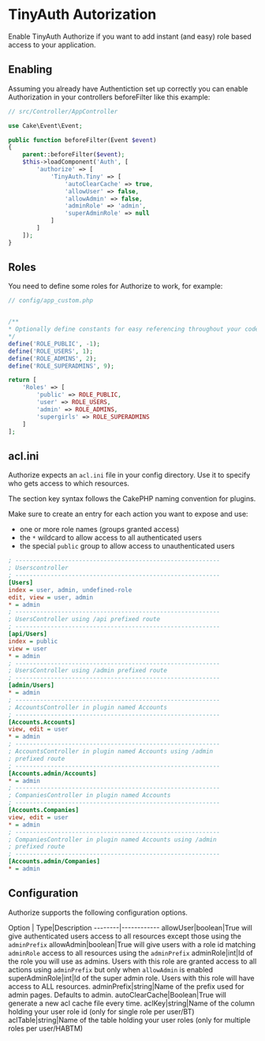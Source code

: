 # TinyAuth Autorization

Enable TinyAuth Authorize if you want to add instant (and easy) role based
access to your application.

## Enabling

Assuming you already have Authentiction set up correctly you can enable
Authorization in your controllers beforeFilter like this example:

```php
// src/Controller/AppController

use Cake\Event\Event;

public function beforeFilter(Event $event)
{
	parent::beforeFilter($event);
	$this->loadComponent('Auth', [
		'authorize' => [
			'TinyAuth.Tiny' => [
				'autoClearCache' => true,
				'allowUser' => false,
				'allowAdmin' => false,
				'adminRole' => 'admin',
				'superAdminRole' => null
			]
		]
	]);
}
```

## Roles

You need to define some roles for Authorize to work, for example:

```php
// config/app_custom.php


/**
* Optionally define constants for easy referencing throughout your code
*/
define('ROLE_PUBLIC', -1);
define('ROLE_USERS', 1);
define('ROLE_ADMINS', 2);
define('ROLE_SUPERADMINS', 9);

return [
	'Roles' => [
		'public' => ROLE_PUBLIC,
		'user' => ROLE_USERS,
		'admin' => ROLE_ADMINS,
		'supergirls' => ROLE_SUPERADMINS
	]
];
```

## acl.ini

Authorize expects an ``acl.ini`` file in your config directory.
Use it to specify who gets access to which resources.

The section key syntax follows the CakePHP naming convention for plugins.

Make sure to create an entry for each action you want to expose and use:

- one or more role names (groups granted access)
- the ``*`` wildcard to allow access to all authenticated users
- the special `public` group to allow access to unauthenticated users

```ini
; ----------------------------------------------------------
; Userscontroller
; ----------------------------------------------------------
[Users]
index = user, admin, undefined-role
edit, view = user, admin
* = admin
; ----------------------------------------------------------
; UsersController using /api prefixed route
; ----------------------------------------------------------
[api/Users]
index = public
view = user
* = admin
; ----------------------------------------------------------
; UsersController using /admin prefixed route
; ----------------------------------------------------------
[admin/Users]
* = admin
; ----------------------------------------------------------
; AccountsController in plugin named Accounts
; ----------------------------------------------------------
[Accounts.Accounts]
view, edit = user
* = admin
; ----------------------------------------------------------
; AccountsController in plugin named Accounts using /admin
; prefixed route
; ----------------------------------------------------------
[Accounts.admin/Accounts]
* = admin
; ----------------------------------------------------------
; CompaniesController in plugin named Accounts
; ----------------------------------------------------------
[Accounts.Companies]
view, edit = user
* = admin
; ----------------------------------------------------------
; CompaniesController in plugin named Accounts using /admin
; prefixed route
; ----------------------------------------------------------
[Accounts.admin/Companies]
* = admin
```

## Configuration

Authorize supports the following configuration options.

Option  | Type|Description
--------|------------
allowUser|boolean|True will give authenticated users access to all resources except those using the `adminPrefix`
allowAdmin|boolean|True will give users with a role id matching `adminRole` access to all resources using the `adminPrefix`
adminRole|int|Id of the role you will use as admins. Users with this role are granted access to all actions using `adminPrefix` but only when `allowAdmin` is enabled
superAdminRole|int|Id of the super admin role. Users with this role will have access to ALL resources.
adminPrefix|string|Name of the prefix used for admin pages. Defaults to admin.
autoClearCache|Boolean|True will generate a new acl cache file every time.
aclKey|string|Name of the column holding your user role id (only for single role per user/BT)
aclTable|string|Name of the table holding your user roles (only for multiple roles per user/HABTM)
